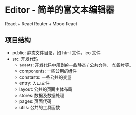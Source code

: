 # Editor - 简单的富文本编辑器
React + React Router + Mbox-React


## 项目结构

* public: 静态文件目录，如 html 文件，ico 文件
* src: 开发代码
  * assets: 开发代码中用到的一些静态 / 公共文件， 如图片等。
  * components: 一些公用的组件
  * constants: 一些公共的变量
  * entry: 入口文件
  * layout: 公共的页面主体布局
  * stores: 数据及数据处理
  * pages: 页面代码
  * utils: 公共的工具函数

